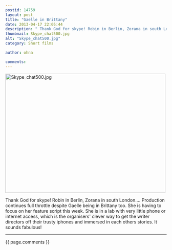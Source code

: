 ```yaml
---
postid: 14759
layout: post
title: "Gaelle in Brittany"
date: 2013-04-17 22:05:44
description: " Thank God for skype! Robin in Berlin, Zorana in south London&#8230;. Production continues full throttle despite Gaelle being in Brittany too. She is having to focus on her feature script this week. She is in a lab with very&#8230;"
thumbnail: Skype_chat500.jpg
alt: "Skype_chat500.jpg"
category: Short films

author: ohna

comments:
---
```


<p><img alt="Skype_chat500.jpg" src="{{ site.baseurl }}/i/Skype_chat500.jpg" width="500" height="373" class="mt-image-none" style="" /></p>

<p>Thank God for skype! Robin in Berlin, Zorana in south London.... Production continues full throttle despite Gaelle being in Brittany too. She is having to focus on her feature script this week. She is in a lab with very little phone or internet access, which is the organisers' clever way to get the writer directors off their trusty iphones and immersed in each others stories. It sounds fabulous!</p>

<hr>

{{ page.comments }}


